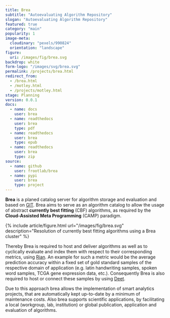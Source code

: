 ```yaml
---
title: Brea
subtitle: "Autoevaluating Algorithm Repository"
slogan: "Autoevaluating Algorithm Repository"
featured: true
category: "main"
popularity: 1
image-meta:
  cloudinary: "pexels/990824"
  orientation: "landscape"
figure:
  uri: /images/fig/brea.svg
backdrop: white
form-logo: "/images/svg/brea.svg"
permalink: /projects/brea.html
redirect_from:
  - /brea.html
  - /motley.html
  - /projects/motley.html
stage: Planning
version: 0.0.1
docs:
  - name: docs
    user: brea
  - name: readthedocs
    user: brea
    type: pdf
  - name: readthedocs
    user: brea
    type: epub
  - name: readthedocs
    user: brea
    type: zip
source:
  - name: github
    user: frootlab/brea
  - name: pypi
    user: brea
    type: project
---
```


**Brea** is a planed catalog server for algorithm storage and evaluation and
based on [GIT](https://git-scm.com/). Brea aims to serve as an algorithm
catalog to allow the usage of abstract **currently best fitting** (CBF)
algorithms, as required by the **Cloud-Assisted Meta Programming** (CAMP)
paradigm.

{% include article/figure.html url="/images/fig/brea.svg"
  description="Resolution of currently best fitting algorithms using a Brea cluster" %}

Thereby Brea is required to host and deliver algorithms as well as to
cyclically evaluate and index them with respect to their corresponding metrics,
using [Rian](https://github.com/frootlab/rian). An example for such a metric
would be the average prediction accuracy within a fixed set of gold standard
samples of the respective domain of application (e.g. latin handwriting samples,
spoken word samples, TCGA gene expression data, etc.). Consequently Brea is
also required to host or connect these samples by using
[Deet](https://github.com/frootlab/deet).

Due to this approach brea allows the implementation of smart analytics
projects, that are automatically kept up-to-date by a minimum of maintenance
costs. Also brea supports scientific applications, by facilitating a local
(workgroup, lab, institution) or global publication, application and evaluation
of algorithms.
